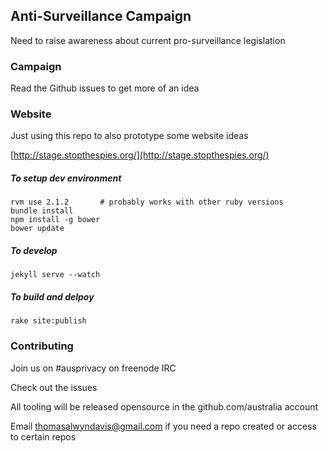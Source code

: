 ## Anti-Surveillance Campaign

Need to raise awareness about current pro-surveillance legislation

### Campaign

Read the Github issues to get more of an idea


### Website

Just using this repo to also prototype some website ideas

[http://stage.stopthespies.org/](http://stage.stopthespies.org/)

##### To setup dev environment

```
rvm use 2.1.2		# probably works with other ruby versions
bundle install
npm install -g bower
bower update
```

##### To develop

```
jekyll serve --watch
```

##### To build and delpoy

```
rake site:publish
```

### Contributing

Join us on #ausprivacy on freenode IRC

Check out the issues

All tooling will be released opensource in the github.com/australia account

Email thomasalwyndavis@gmail.com if you need a repo created or access to certain repos
